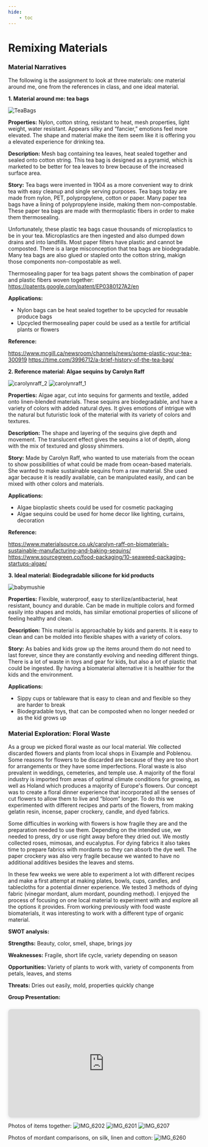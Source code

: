 ```yaml
---
hide:
    - toc
---
```


# Remixing Materials

### Material Narratives

The following is the assignment to look at three materials: one material around me, one from the references in class, and one ideal material. 


**1. Material around me: tea bags**

![TeaBags](../images/2Term/3_RemixingMaterials/TeaBags.JPG)

**Properties:** Nylon, cotton string, resistant to heat, mesh properties, light weight, water resistant. Appears silky and “fancier,” emotions feel more elevated. The shape and material make the item seem like it is offering you a elevated experience for drinking tea. 

**Description:** Mesh bag containing tea leaves, heat sealed together and sealed onto cotton string. This tea bag is designed as a pyramid, which is marketed to be better for tea leaves to brew because of the increased surface area. 

**Story:** Tea bags were invented in 1904 as a more convenient way to drink tea with easy cleanup and single serving purposes. Tea bags today are made from nylon, PET, polypropylene, cotton or paper. Many paper tea bags have a lining of polypropylene inside, making them non-compostable. These paper tea bags are made with thermoplastic fibers in order to make them thermosealing.

Unfortunately, these plastic tea bags casue thousands of microplastics to be in your tea. Microplastics are then ingested and also dumped down drains and into landfills. Most paper filters have plastic and cannot be composted. There is a large misconception that tea bags are biodegradable. Many tea bags are also glued or stapled onto the cotton string, makign those components non-compostable as well. 

Thermosealing paper for tea bags patent shows the combination of paper and plastic fibers woven together: https://patents.google.com/patent/EP0380127A2/en

**Applications:**

- Nylon bags can be heat sealed together to be upcycled for reusable produce bags
- Upcycled thermosealing paper could be used as a textile for artificial plants or flowers

**Reference:** 

https://www.mcgill.ca/newsroom/channels/news/some-plastic-your-tea-300919
https://time.com/3996712/a-brief-history-of-the-tea-bag/


**2. Reference material: Algae sequins by Carolyn Raff**

![carolynraff_2](../images/2Term/3_RemixingMaterials/carolynraff_2.jpg)
![carolynraff_1](../images/2Term/3_RemixingMaterials/carolynraff_1.jpg)

**Properties:**  Algae agar, cut into sequins for garments and textile, added onto linen-blended materials. These sequins are biodegradable, and have a variety of colors with added natural dyes. It gives emotions of intrigue with the natural but futuristic look of the material with its variety of colors and textures.  

**Description:** The shape and layering of the sequins give depth and movement. The translucent effect gives the sequins a lot of depth, along with the mix of textured and glossy shimmers. 

**Story:** Made by Carolyn Raff, who wanted to use materials from the ocean to show possibilities of what could be made from ocean-based materials. She wanted to make sustainable sequins from a raw material. She used agar because it is readily available, can be manipulated easily, and can be mixed with other colors and materials. 

**Applications:**

- Algae bioplastic sheets could be used for cosmetic packaging
- Algae sequins could be used for home decor like lighting, curtains, decoration

**Reference:** 

https://www.materialsource.co.uk/carolyn-raff-on-biomaterials-sustainable-manufacturing-and-baking-sequins/
https://www.sourcegreen.co/food-packaging/10-seaweed-packaging-startups-algae/


**3. Ideal material: Biodegradable silicone for kid products**

![babymushie](../images/2Term/3_RemixingMaterials/babymushie.jpg)

**Properties:** Flexible, waterproof, easy to sterilize/antibacterial, heat resistant, bouncy and durable. Can be made in multiple colors and formed easily into shapes and molds, has similar emotional properties of silicone of feeling healthy and clean. 

**Description:** This material is approachable by kids and parents. It is easy to clean and can be molded into flexible shapes with a variety of colors. 

**Story:** As babies and kids grow up the items around them do not need to last forever, since they are constantly evolving and needing different things. There is a lot of waste in toys and gear for kids, but also a lot of plastic that could be ingested. By having a biomaterial alternative it is healthier for the kids and the environment.

**Applications:**

- Sippy cups or tableware that is easy to clean and and flexible so they are harder to break
- Biodegradable toys, that can be composted when no longer needed or as the kid grows up


### Material Exploration: Floral Waste

As a group we picked floral waste as our local material. We collected discarded flowers and plants from local shops in Eixample and Poblenou. Some reasons for flowers to be discarded are because of they are too short for arrangements or they have some imperfections. Floral waste is also prevalent in weddings, cemeteries, and temple use. A majority of the floral industry is imported from areas of optimal climate conditions for growing, as well as Holand which produces a  majority of Europe's flowers. Our concept was to create a floral dinner experience that incorporated all the senses of cut flowers to allow them to live and “bloom” longer. To do this we experimented with different recipes and parts of the flowers, from making gelatin resin, incense, paper crockery, candle, and dyed fabrics. 

Some difficulties in working with flowers is how fragile they are and the preparation needed to use them. Depending on the intended use, we needed to press, dry or use right away before they dried out. We mostly collected roses, mimosas, and eucalyptus. For dying fabrics it also takes time to prepare fabrics with mordants so they can absorb the dye well. The paper crockery was also very fragile because we wanted to have no additional additives besides the leaves and stems.

In these few weeks we were able to experiment a lot with different recipes and make a first attempt at making plates, bowls, cups, candles, and tablecloths for a potential dinner experience. We tested 3 methods of dying fabric (vinegar mordant, alum mordant, pounding method). I enjoyed the process of focusing on one local material to experiment with and explore all the options it provides. From working previously with food waste biomaterials, it was interesting to work with a different type of organic material. 

**SWOT analysis:**

**Strengths:** Beauty, color, smell, shape, brings joy  

**Weaknesses:** Fragile, short life cycle, variety depending on season

**Opportunities:** Variety of plants to work with, variety of components from petals, leaves, and stems

**Threats:** Dries out easily, mold, properties quickly change

**Group Presentation:**

<div style="position: relative; width: 100%; height: 0; padding-top: 56.2500%;
 padding-bottom: 0; box-shadow: 0 2px 8px 0 rgba(63,69,81,0.16); margin-top: 1.6em; margin-bottom: 0.9em; overflow: hidden;
 border-radius: 8px; will-change: transform;">
  <iframe loading="lazy" style="position: absolute; width: 100%; height: 100%; top: 0; left: 0; border: none; padding: 0;margin: 0;"
    src="https:&#x2F;&#x2F;www.canva.com&#x2F;design&#x2F;DAFZQlGuaa8&#x2F;view?embed" allowfullscreen="allowfullscreen" allow="fullscreen">
  </iframe>
</div>


Photos of items together:
![IMG_6202](../images/2Term/3_RemixingMaterials/IMG_6202.JPG)
![IMG_6201](../images/2Term/3_RemixingMaterials/IMG_6201.JPG)
![IMG_6207](../images/2Term/3_RemixingMaterials/IMG_6207.JPG)

Photos of mordant comparisons, on silk, linen and cotton:
![IMG_6260](../images/2Term/3_RemixingMaterials/IMG_6260.JPG)
